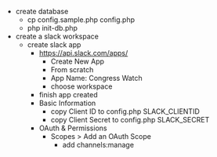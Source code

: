 - create database
  - cp config.sample.php config.php
  - php init-db.php
- create a slack workspace
  - create slack app
    - https://api.slack.com/apps/
        - Create New App
        - From scratch
        - App Name: Congress Watch
        - choose workspace
    - finish app created
    - Basic Information
      - copy Client ID to config.php SLACK_CLIENTID
      - copy Client Secret to config.php SLACK_SECRET
    - OAuth & Permissions
      - Scopes > Add an OAuth Scope
        - add channels:manage
        

